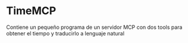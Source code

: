 # TimeMCP
Contiene un pequeño programa de un servidor MCP con dos tools para obtener el tiempo y traducirlo a lenguaje natural

